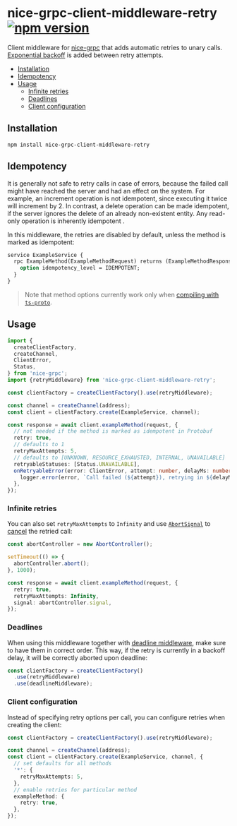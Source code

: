 # nice-grpc-client-middleware-retry [![npm version][npm-image]][npm-url] <!-- omit in toc -->

Client middleware for [nice-grpc](https://github.com/deeplay-io/nice-grpc) that
adds automatic retries to unary calls.
[Exponential backoff](https://aws.amazon.com/ru/blogs/architecture/exponential-backoff-and-jitter/)
is added between retry attempts.

- [Installation](#installation)
- [Idempotency](#idempotency)
- [Usage](#usage)
  - [Infinite retries](#infinite-retries)
  - [Deadlines](#deadlines)
  - [Client configuration](#client-configuration)

## Installation

```
npm install nice-grpc-client-middleware-retry
```

## Idempotency

It is generally not safe to retry calls in case of errors, because the failed
call might have reached the server and had an effect on the system. For example,
an increment operation is not idempotent, since executing it twice will
increment by 2. In contrast, a delete operation can be made idempotent, if the
server ignores the delete of an already non-existent entity. Any read-only
operation is inherently idempotent .

In this middleware, the retries are disabled by default, unless the method is
marked as idempotent:

```protobuf
service ExampleService {
  rpc ExampleMethod(ExampleMethodRequest) returns (ExampleMethodResponse) {
    option idempotency_level = IDEMPOTENT;
  }
}
```

> Note that method options currently work only when
> [compiling with `ts-proto`](https://github.com/deeplay-io/nice-grpc/tree/master/packages/nice-grpc#using-ts-proto).

## Usage

```ts
import {
  createClientFactory,
  createChannel,
  ClientError,
  Status,
} from 'nice-grpc';
import {retryMiddleware} from 'nice-grpc-client-middleware-retry';

const clientFactory = createClientFactory().use(retryMiddleware);

const channel = createChannel(address);
const client = clientFactory.create(ExampleService, channel);

const response = await client.exampleMethod(request, {
  // not needed if the method is marked as idempotent in Protobuf
  retry: true,
  // defaults to 1
  retryMaxAttempts: 5,
  // defaults to [UNKNOWN, RESOURCE_EXHAUSTED, INTERNAL, UNAVAILABLE]
  retryableStatuses: [Status.UNAVAILABLE],
  onRetryableError(error: ClientError, attempt: number, delayMs: number) {
    logger.error(error, `Call failed (${attempt}), retrying in ${delayMs}ms`);
  },
});
```

### Infinite retries

You can also set `retryMaxAttempts` to `Infinity` and use
[`AbortSignal`](https://developer.mozilla.org/en-US/docs/Web/API/AbortSignal) to
[cancel](https://github.com/deeplay-io/nice-grpc/tree/master/packages/nice-grpc#cancelling-calls)
the retried call:

```ts
const abortController = new AbortController();

setTimeout(() => {
  abortController.abort();
}, 1000);

const response = await client.exampleMethod(request, {
  retry: true,
  retryMaxAttempts: Infinity,
  signal: abortController.signal,
});
```

### Deadlines

When using this middleware together with
[deadline middleware](https://github.com/deeplay-io/nice-grpc/tree/master/packages/nice-grpc-client-middleware-deadline),
make sure to have them in correct order. This way, if the retry is currently in
a backoff delay, it will be correctly aborted upon deadline:

```ts
const clientFactory = createClientFactory()
  .use(retryMiddleware)
  .use(deadlineMiddleware);
```

### Client configuration

Instead of specifying retry options per call, you can configure retries when
creating the client:

```ts
const clientFactory = createClientFactory().use(retryMiddleware);

const channel = createChannel(address);
const client = clientFactory.create(ExampleService, channel, {
  // set defaults for all methods
  '*': {
    retryMaxAttempts: 5,
  },
  // enable retries for particular method
  exampleMethod: {
    retry: true,
  },
});
```

[npm-image]: https://badge.fury.io/js/nice-grpc-client-middleware-retry.svg
[npm-url]: https://badge.fury.io/js/nice-grpc-client-middleware-retry
